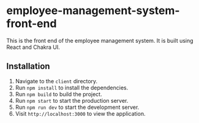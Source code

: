 # employee-management-system-front-end

This is the front end of the employee management system. It is built using React and Chakra UI.

## Installation

1. Navigate to the `client` directory.
2. Run `npm install` to install the dependencies.
3. Run `npm build` to build the project.
4. Run `npm start` to start the production server.
5. Run `npm run dev` to start the development server.
6. Visit `http://localhost:3000` to view the application.
